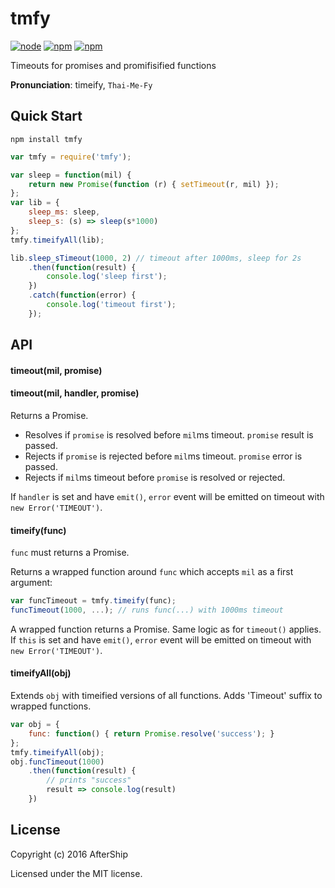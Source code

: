 # tmfy

[![node](https://img.shields.io/node/v/tmfy.svg)]()
[![npm](https://img.shields.io/npm/v/tmfy.svg)]()
[![npm](https://img.shields.io/npm/l/tmfy.svg)]()

Timeouts for promises and promifisified functions

**Pronunciation**: timeify, `Thai-Me-Fy`

## Quick Start
```
npm install tmfy
```

```javascript
var tmfy = require('tmfy');

var sleep = function(mil) {
	return new Promise(function (r) { setTimeout(r, mil) });
};
var lib = {
	sleep_ms: sleep,
	sleep_s: (s) => sleep(s*1000)
};
tmfy.timeifyAll(lib);

lib.sleep_sTimeout(1000, 2) // timeout after 1000ms, sleep for 2s
	.then(function(result) {
		console.log('sleep first');
	})
	.catch(function(error) {
		console.log('timeout first');
	});
```

## API

#### timeout(mil, promise)
#### timeout(mil, handler, promise)

Returns a Promise.
- Resolves if `promise` is resolved before `mil`ms timeout. `promise` result is passed.
- Rejects if `promise` is rejected before `mil`ms timeout. `promise` error is passed.
- Rejects if `mil`ms timeout before `promise` is resolved or rejected.

If `handler` is set and have `emit()`, `error` event will be emitted on timeout with `new Error('TIMEOUT')`.

#### timeify(func)

`func` must returns a Promise.

Returns a wrapped function around `func` which accepts `mil` as a first argument:
```javascript
var funcTimeout = tmfy.timeify(func);
funcTimeout(1000, ...); // runs func(...) with 1000ms timeout
```

A wrapped function returns a Promise. Same logic as for `timeout()` applies.
If `this` is set and have `emit()`, `error` event will be emitted on timeout with `new Error('TIMEOUT')`.

#### timeifyAll(obj)

Extends `obj` with timeified versions of all functions. Adds 'Timeout' suffix to wrapped functions.
```javascript
var obj = {
	func: function() { return Promise.resolve('success'); }
};
tmfy.timeifyAll(obj);
obj.funcTimeout(1000)
	.then(function(result) {
		// prints "success"
		result => console.log(result)
	})
```

## License
Copyright (c) 2016 AfterShip

Licensed under the MIT license.
